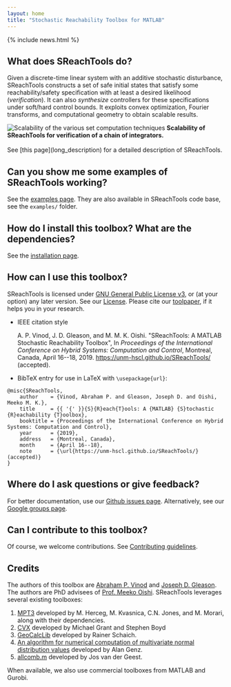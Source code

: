 ```yaml
---
layout: home
title: "Stochastic Reachability Toolbox for MATLAB"
---
```


{% include news.html %}


## What does SReachTools do? 

Given a discrete-time linear system with an additive stochastic disturbance,
SReachTools constructs a set of safe initial states that satisfy some
reachability/safety specification with at least a desired likelihood
(*verification*). It can also *synthesize* controllers for these specifications
under soft/hard control bounds. It exploits convex optimization, Fourier
transforms, and computational geometry to obtain scalable results. 
<div class="desc-figure">
    <img src="{{ "/assets/scalability.png" | absolute_url }}" alt="Scalability
    of the various set computation techniques"/>
    <b>Scalability of SReachTools for verification of a chain of
    integrators.</b>
</div>
<br>
See [this page](long_description) for a detailed description of SReachTools.

## Can you show me some examples of SReachTools working? 

See the [examples page](https://unm-hscl.github.io/SReachTools/examples/). They
are also available in SReachTools code base, see the `examples/` folder. 

## How do I install this toolbox? What are the dependencies?

See the [installation page](installation). 
<!--Where do I get the source code from?-->
<!--See our [Github repository](https://github.com/unm-hscl/SReachTools), or our-->
<!--[release page](https://github.com/unm-hscl/SReachTools/releases) for zip files. -->

## How can I use this toolbox?

SReachTools is licensed under [GNU General Public License
v3](https://www.gnu.org/licenses/), or (at your option) any later version.  See
our [License](license/).  Please cite our
[toolpaper](https://github.com/unm-hscl/SReachTools/raw/master/SReachTools.pdf),
if it helps you in your research. 
- IEEE citation style

  A. P. Vinod, J. D. Gleason, and M. M. K. Oishi. "SReachTools: A MATLAB
  Stochastic Reachability Toolbox", In _Proceedings of the  International
  Conference on Hybrid Systems: Computation and Control_, Montreal, Canada,
  April 16--18, 2019. https://unm-hscl.github.io/SReachTools/ (accepted).

- BibTeX entry for use in LaTeX with `\usepackage{url}`: 
```
@misc{SReachTools,
    author    = {Vinod, Abraham P. and Gleason, Joseph D. and Oishi, Meeko M. K.},
    title     = {{ '{' }}{S}{R}each{T}ools: A {MATLAB} {S}tochastic {R}eachability {T}oolbox},
    booktitle = {Proceedings of the International Conference on Hybrid Systems: Computation and Control},
    year      = {2019},
    address   = {Montreal, Canada},
    month     = {April 16--18},
    note      = {\url{https://unm-hscl.github.io/SReachTools/} (accepted)}
}
```

## Where do I ask questions or give feedback? 

For better documentation, use our [Github issues
page](https://github.com/unm-hscl/SReachTools/issues).  Alternatively, see our
[Google groups page](https://groups.google.com/d/forum/sreachtools).


## Can I contribute to this toolbox?

Of course, we welcome contributions. See [Contributing guidelines](contributing/). 

## Credits

The authors of this toolbox are [Abraham P.  Vinod](https://abyvinod.github.io/)
and [Joseph D.  Gleason](http://www.unm.edu/~gleasonj/). The authors are PhD
advisees of [Prof. Meeko Oishi](http://www.unm.edu/~oishi/).  SReachTools
leverages several existing toolboxes:
1. [MPT3](https://www.mpt3.org/) developed by M. Herceg, M. Kvasnica, C.N. Jones, and M. Morari, along with their dependencies.
2. [CVX](http://cvxr.com/cvx/) developed by Michael Grant and Stephen Boyd
3. [GeoCalcLib](http://worc4021.github.io/GeoCalcLib/) developed by Rainer Schaich.
4. [An algorithm for numerical computation of multivariate normal distribution values](http://www.math.wsu.edu/faculty/genz/software/matlab/qscmvnv.m) developed by Alan Genz.
5. [allcomb.m](https://www.mathworks.com/matlabcentral/fileexchange/10064-allcomb-varargin) developed by Jos van der Geest.

When available, we also use commercial toolboxes from MATLAB and Gurobi.
